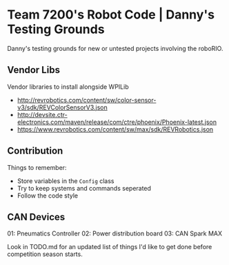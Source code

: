 # Team 7200's Robot Code | Danny's Testing Grounds

Danny's testing grounds for new or untested projects involving the roboRIO.

## Vendor Libs

Vendor libraries to install alongside WPILib
- http://revrobotics.com/content/sw/color-sensor-v3/sdk/REVColorSensorV3.json
- http://devsite.ctr-electronics.com/maven/release/com/ctre/phoenix/Phoenix-latest.json
- https://www.revrobotics.com/content/sw/max/sdk/REVRobotics.json

## Contribution

Things to remember:
- Store variables in the `Config` class
- Try to keep systems and commands seperated
- Follow the code style

## CAN Devices

01: Pneumatics Controller
02: Power distribution board
03: CAN Spark MAX

Look in TODO.md for an updated list of things I'd like to get done before competition season starts.
